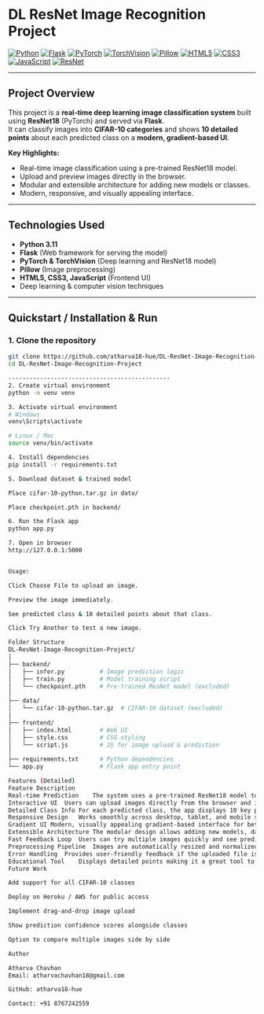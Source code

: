 # DL ResNet Image Recognition Project

[![Python](https://img.shields.io/badge/Python-3.11-blue?logo=python&logoColor=white)]()
[![Flask](https://img.shields.io/badge/Flask-2.3.4-lightgrey?logo=flask&logoColor=black)]()
[![PyTorch](https://img.shields.io/badge/PyTorch-2.1-red?logo=pytorch&logoColor=white)]()
[![TorchVision](https://img.shields.io/badge/TorchVision-0.16.1-orange?logo=pytorch&logoColor=white)]()
[![Pillow](https://img.shields.io/badge/Pillow-10.0-lightblue?logo=pillow&logoColor=white)]()
[![HTML5](https://img.shields.io/badge/HTML5-E34F26?logo=html5&logoColor=white)]()
[![CSS3](https://img.shields.io/badge/CSS3-1572B6?logo=css3&logoColor=white)]()
[![JavaScript](https://img.shields.io/badge/JavaScript-F7DF1E?logo=javascript&logoColor=black)]()
[![ResNet](https://img.shields.io/badge/ResNet-DeepLearning-purple?logo=neural-network)]()

---

## **Project Overview**
This project is a **real-time deep learning image classification system** built using **ResNet18** (PyTorch) and served via **Flask**.  
It can classify images into **CIFAR-10 categories** and shows **10 detailed points** about each predicted class on a **modern, gradient-based UI**.

**Key Highlights:**
- Real-time image classification using a pre-trained ResNet18 model.
- Upload and preview images directly in the browser.
- Modular and extensible architecture for adding new models or classes.
- Modern, responsive, and visually appealing interface.

---

## **Technologies Used**
- **Python 3.11**  
- **Flask** (Web framework for serving the model)  
- **PyTorch & TorchVision** (Deep learning and ResNet18 model)  
- **Pillow** (Image preprocessing)  
- **HTML5, CSS3, JavaScript** (Frontend UI)  
- Deep learning & computer vision techniques  

---

## **Quickstart / Installation & Run**

### **1. Clone the repository**
```bash
git clone https://github.com/atharva18-hue/DL-ResNet-Image-Recognition-Project.git
cd DL-ResNet-Image-Recognition-Project

----------------------------------------------
2. Create virtual environment
python -m venv venv

3. Activate virtual environment
# Windows
venv\Scripts\activate

# Linux / Mac
source venv/bin/activate

4. Install dependencies
pip install -r requirements.txt

5. Download dataset & trained model

Place cifar-10-python.tar.gz in data/

Place checkpoint.pth in backend/

6. Run the Flask app
python app.py

7. Open in browser
http://127.0.0.1:5000


Usage:

Click Choose File to upload an image.

Preview the image immediately.

See predicted class & 10 detailed points about that class.

Click Try Another to test a new image.

Folder Structure
DL-ResNet-Image-Recognition-Project/
│
├── backend/
│   ├── infer.py          # Image prediction logic
│   ├── train.py          # Model training script
│   └── checkpoint.pth    # Pre-trained ResNet model (excluded)
│
├── data/
│   └── cifar-10-python.tar.gz  # CIFAR-10 dataset (excluded)
│
├── frontend/
│   ├── index.html        # Web UI
│   ├── style.css         # CSS styling
│   └── script.js         # JS for image upload & prediction
│
├── requirements.txt      # Python dependencies
└── app.py                # Flask app entry point

Features (Detailed)
Feature	Description
Real-time Prediction	The system uses a pre-trained ResNet18 model to classify uploaded images instantly.
Interactive UI	Users can upload images directly from the browser and immediately preview them before prediction.
Detailed Class Info	For each predicted class, the app displays 10 key points including features, uses, and examples.
Responsive Design	Works smoothly across desktop, tablet, and mobile screens with adaptive layout.
Gradient UI	Modern, visually appealing gradient-based interface for better user experience.
Extensible Architecture	The modular design allows adding new models, datasets, or classes without changing core logic.
Fast Feedback Loop	Users can try multiple images quickly and see predictions in real-time.
Preprocessing Pipeline	Images are automatically resized and normalized for the ResNet model, ensuring accuracy.
Error Handling	Provides user-friendly feedback if the uploaded file is invalid or unsupported.
Educational Tool	Displays detailed points making it a great tool to understand characteristics of CIFAR-10 classes.
Future Work

Add support for all CIFAR-10 classes

Deploy on Heroku / AWS for public access

Implement drag-and-drop image upload

Show prediction confidence scores alongside classes

Option to compare multiple images side by side

Author

Atharva Chavhan
Email: atharvachavhan18@gmail.com

GitHub: atharva18-hue

Contact: +91 8767242559
